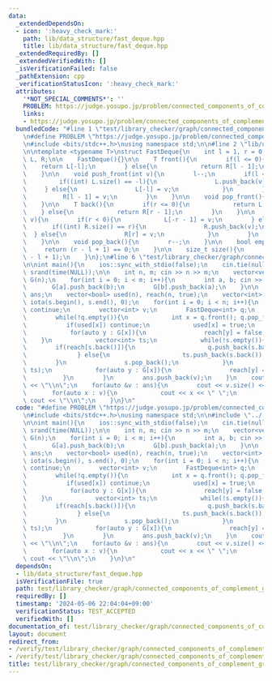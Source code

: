 ```yaml
---
data:
  _extendedDependsOn:
  - icon: ':heavy_check_mark:'
    path: lib/data_structure/fast_deque.hpp
    title: lib/data_structure/fast_deque.hpp
  _extendedRequiredBy: []
  _extendedVerifiedWith: []
  _isVerificationFailed: false
  _pathExtension: cpp
  _verificationStatusIcon: ':heavy_check_mark:'
  attributes:
    '*NOT_SPECIAL_COMMENTS*': ''
    PROBLEM: https://judge.yosupo.jp/problem/connected_components_of_complement_graph
    links:
    - https://judge.yosupo.jp/problem/connected_components_of_complement_graph
  bundledCode: "#line 1 \"test/library_checker/graph/connected_components_of_complement_graph_1.test.cpp\"\
    \n#define PROBLEM \"https://judge.yosupo.jp/problem/connected_components_of_complement_graph\"\
    \n#include <bits/stdc++.h>\nusing namespace std;\n\n#line 2 \"lib/data_structure/fast_deque.hpp\"\
    \n\ntemplate <typename T>\nstruct FastDeque{\n    int l = 1, r = 0;\n    vector<T>\
    \ L, R;\n\n    FastDeque(){}\n\n    T front(){\n        if(l <= 0){\n        \
    \    return L[-l];\n        } else{\n            return R[l - 1];\n        }\n\
    \    }\n\n    void push_front(int v){\n        l--;\n        if(l <= 0){\n   \
    \         if((int) L.size() == -l){\n                L.push_back(v);\n       \
    \     } else{\n                L[-l] = v;\n            }\n        } else{\n  \
    \          R[l - 1] = v;\n        }\n    }\n\n    void pop_front(){\n        l++;\n\
    \    }\n\n    T back(){\n        if(r <= 0){\n            return L[-r];\n    \
    \    } else{\n            return R[r - 1];\n        }\n    }\n\n    void push_back(int\
    \ v){\n        if(r < 0){\n            L[-r - 1] = v;\n        } else{\n     \
    \       if((int) R.size() == r){\n                R.push_back(v);\n          \
    \  } else{\n                R[r] = v;\n            }\n        }\n        r++;\n\
    \    }\n\n    void pop_back(){\n        r--;\n    }\n\n    bool empty(){\n   \
    \     return (r - l + 1) == 0;\n    }\n\n    size_t size(){\n        return (r\
    \ - l + 1);\n    }\n};\n#line 6 \"test/library_checker/graph/connected_components_of_complement_graph_1.test.cpp\"\
    \n\nint main(){\n    ios::sync_with_stdio(false);\n    cin.tie(nullptr);\n   \
    \ srand(time(NULL));\n\n    int n, m; cin >> n >> m;\n    vector<vector<int>>\
    \ G(n);\n    for(int i = 0; i < m; i++){\n        int a, b; cin >> a >> b;\n \
    \       G[a].push_back(b);\n        G[b].push_back(a);\n    }\n\n    vector<vector<int>>\
    \ ans;\n    vector<bool> used(n), reach(n, true);\n    vector<int> s(n);\n   \
    \ iota(s.begin(), s.end(), 0);\n    for(int i = 0; i < n; i++){\n        if(used[i])\
    \ continue;\n        vector<int> v;\n        FastDeque<int> q;\n        q.push_back(i);\n\
    \        while(!q.empty()){\n            int x = q.front(); q.pop_front();\n \
    \           if(used[x]) continue;\n            used[x] = true;\n            v.push_back(x);\n\
    \            for(auto y : G[x]){\n                reach[y] = false;\n        \
    \    }\n            vector<int> ts;\n            while(!s.empty()){\n        \
    \        if(reach[s.back()]){\n                    q.push_back(s.back());\n  \
    \              } else{\n                    ts.push_back(s.back());\n        \
    \        }\n                s.pop_back();\n            }\n            swap(s,\
    \ ts);\n            for(auto y : G[x]){\n                reach[y] = true;\n  \
    \          }\n        }\n        ans.push_back(v);\n    }\n    cout << ans.size()\
    \ << \"\\n\";\n    for(auto &v : ans){\n        cout << v.size() << \" \";\n \
    \       for(auto x : v){\n            cout << x << \" \";\n        }\n       \
    \ cout << \"\\n\";\n    }\n}\n"
  code: "#define PROBLEM \"https://judge.yosupo.jp/problem/connected_components_of_complement_graph\"\
    \n#include <bits/stdc++.h>\nusing namespace std;\n\n#include \"../../../lib/data_structure/fast_deque.hpp\"\
    \n\nint main(){\n    ios::sync_with_stdio(false);\n    cin.tie(nullptr);\n   \
    \ srand(time(NULL));\n\n    int n, m; cin >> n >> m;\n    vector<vector<int>>\
    \ G(n);\n    for(int i = 0; i < m; i++){\n        int a, b; cin >> a >> b;\n \
    \       G[a].push_back(b);\n        G[b].push_back(a);\n    }\n\n    vector<vector<int>>\
    \ ans;\n    vector<bool> used(n), reach(n, true);\n    vector<int> s(n);\n   \
    \ iota(s.begin(), s.end(), 0);\n    for(int i = 0; i < n; i++){\n        if(used[i])\
    \ continue;\n        vector<int> v;\n        FastDeque<int> q;\n        q.push_back(i);\n\
    \        while(!q.empty()){\n            int x = q.front(); q.pop_front();\n \
    \           if(used[x]) continue;\n            used[x] = true;\n            v.push_back(x);\n\
    \            for(auto y : G[x]){\n                reach[y] = false;\n        \
    \    }\n            vector<int> ts;\n            while(!s.empty()){\n        \
    \        if(reach[s.back()]){\n                    q.push_back(s.back());\n  \
    \              } else{\n                    ts.push_back(s.back());\n        \
    \        }\n                s.pop_back();\n            }\n            swap(s,\
    \ ts);\n            for(auto y : G[x]){\n                reach[y] = true;\n  \
    \          }\n        }\n        ans.push_back(v);\n    }\n    cout << ans.size()\
    \ << \"\\n\";\n    for(auto &v : ans){\n        cout << v.size() << \" \";\n \
    \       for(auto x : v){\n            cout << x << \" \";\n        }\n       \
    \ cout << \"\\n\";\n    }\n}\n"
  dependsOn:
  - lib/data_structure/fast_deque.hpp
  isVerificationFile: true
  path: test/library_checker/graph/connected_components_of_complement_graph_1.test.cpp
  requiredBy: []
  timestamp: '2024-05-06 22:04:04+09:00'
  verificationStatus: TEST_ACCEPTED
  verifiedWith: []
documentation_of: test/library_checker/graph/connected_components_of_complement_graph_1.test.cpp
layout: document
redirect_from:
- /verify/test/library_checker/graph/connected_components_of_complement_graph_1.test.cpp
- /verify/test/library_checker/graph/connected_components_of_complement_graph_1.test.cpp.html
title: test/library_checker/graph/connected_components_of_complement_graph_1.test.cpp
---
```

